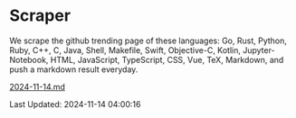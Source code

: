 # Scraper

We scrape the github trending page of these languages: Go, Rust, Python, Ruby, C++, C, Java, Shell, Makefile, Swift, Objective-C, Kotlin, Jupyter-Notebook, HTML, JavaScript, TypeScript, CSS, Vue, TeX, Markdown, and push a markdown result everyday.

[2024-11-14.md](https://github.com/yangwenmai/github-trending-backup/blob/master/2024-11-14.md)

Last Updated: 2024-11-14 04:00:16